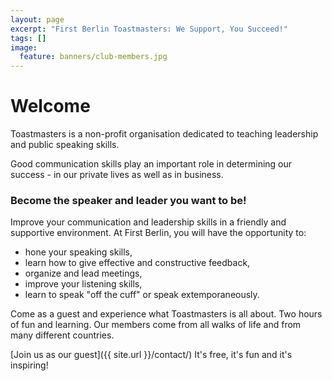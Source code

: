 ```yaml
---
layout: page
excerpt: "First Berlin Toastmasters: We Support, You Succeed!"
tags: []
image:
  feature: banners/club-members.jpg
---
```


# Welcome

Toastmasters is a non-profit organisation dedicated to teaching leadership and public speaking skills.

Good communication skills play an important role in determining our success - in our private lives as well as in business.

### Become the speaker and leader you want to be!

Improve your communication and leadership skills in a friendly and supportive environment.
At First Berlin, you will have the opportunity to:

* hone your speaking skills,
* learn how to give effective and constructive feedback,
* organize and lead meetings,
* improve your listening skills,
* learn to speak "off the cuff" or speak extemporaneously.


Come as a guest and experience what Toastmasters is all about. Two hours of fun and learning.
Our members come from all walks of life and from many different countries.

[Join us as our guest]({{ site.url }}/contact/) It's free, it's fun and it's inspiring!



